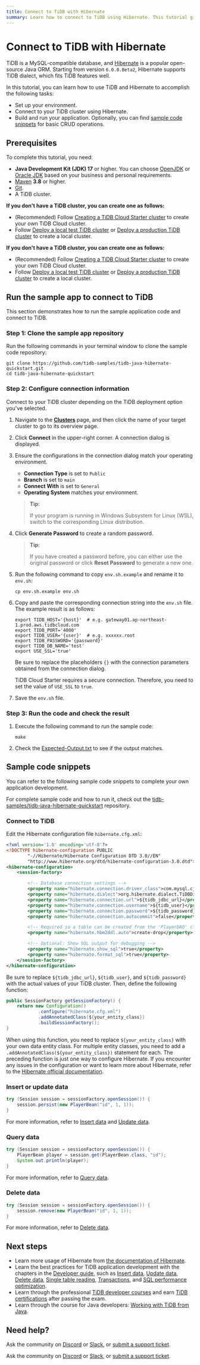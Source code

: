 ```yaml
---
title: Connect to TiDB with Hibernate
summary: Learn how to connect to TiDB using Hibernate. This tutorial gives Java sample code snippets that work with TiDB using Hibernate.
---
```


# Connect to TiDB with Hibernate

TiDB is a MySQL-compatible database, and [Hibernate](https://hibernate.org/orm/) is a popular open-source Java ORM. Starting from version `6.0.0.Beta2`, Hibernate supports TiDB dialect, which fits TiDB features well.

In this tutorial, you can learn how to use TiDB and Hibernate to accomplish the following tasks:

- Set up your environment.
- Connect to your TiDB cluster using Hibernate.
- Build and run your application. Optionally, you can find [sample code snippets](#sample-code-snippets) for basic CRUD operations.

## Prerequisites

To complete this tutorial, you need:

- **Java Development Kit (JDK) 17** or higher. You can choose [OpenJDK](https://openjdk.org/) or [Oracle JDK](https://www.oracle.com/hk/java/technologies/downloads/) based on your business and personal requirements.
- [Maven](https://maven.apache.org/install.html) **3.8** or higher.
- [Git](https://git-scm.com/downloads).
- A TiDB cluster.

<CustomContent platform="tidb">

**If you don't have a TiDB cluster, you can create one as follows:**

- (Recommended) Follow [Creating a TiDB Cloud Starter cluster](/develop/dev-guide-build-cluster-in-cloud.md) to create your own TiDB Cloud cluster.
- Follow [Deploy a local test TiDB cluster](/quick-start-with-tidb.md#deploy-a-local-test-cluster) or [Deploy a production TiDB cluster](/production-deployment-using-tiup.md) to create a local cluster.

</CustomContent>
<CustomContent platform="tidb-cloud">

**If you don't have a TiDB cluster, you can create one as follows:**

- (Recommended) Follow [Creating a TiDB Cloud Starter cluster](/develop/dev-guide-build-cluster-in-cloud.md) to create your own TiDB Cloud cluster.
- Follow [Deploy a local test TiDB cluster](https://docs.pingcap.com/tidb/stable/quick-start-with-tidb#deploy-a-local-test-cluster) or [Deploy a production TiDB cluster](https://docs.pingcap.com/tidb/stable/production-deployment-using-tiup) to create a local cluster.

</CustomContent>

## Run the sample app to connect to TiDB

This section demonstrates how to run the sample application code and connect to TiDB.

### Step 1: Clone the sample app repository

Run the following commands in your terminal window to clone the sample code repository:

```shell
git clone https://github.com/tidb-samples/tidb-java-hibernate-quickstart.git
cd tidb-java-hibernate-quickstart
```

### Step 2: Configure connection information

Connect to your TiDB cluster depending on the TiDB deployment option you've selected.

1. Navigate to the [**Clusters**](https://console.tidb.io/project/clusters) page, and then click the name of your target cluster to go to its overview page.

2. Click **Connect** in the upper-right corner. A connection dialog is displayed.

3. Ensure the configurations in the connection dialog match your operating environment.

    - **Connection Type** is set to `Public`
    - **Branch** is set to `main`
    - **Connect With** is set to `General`
    - **Operating System** matches your environment.

    > **Tip:**
    >
    > If your program is running in Windows Subsystem for Linux (WSL), switch to the corresponding Linux distribution.

4. Click **Generate Password** to create a random password.

    > **Tip:**
    >
    > If you have created a password before, you can either use the original password or click **Reset Password** to generate a new one.

5. Run the following command to copy `env.sh.example` and rename it to `env.sh`:

    ```shell
    cp env.sh.example env.sh
    ```

6. Copy and paste the corresponding connection string into the `env.sh` file. The example result is as follows:

    ```shell
    export TIDB_HOST='{host}'  # e.g. gateway01.ap-northeast-1.prod.aws.tidbcloud.com
    export TIDB_PORT='4000'
    export TIDB_USER='{user}'  # e.g. xxxxxx.root
    export TIDB_PASSWORD='{password}'
    export TIDB_DB_NAME='test'
    export USE_SSL='true'
    ```

    Be sure to replace the placeholders `{}` with the connection parameters obtained from the connection dialog.

    TiDB Cloud Starter requires a secure connection. Therefore, you need to set the value of `USE_SSL` to `true`.

7. Save the `env.sh` file.

### Step 3: Run the code and check the result

1. Execute the following command to run the sample code:

    ```shell
    make
    ```

2. Check the [Expected-Output.txt](https://github.com/tidb-samples/tidb-java-hibernate-quickstart/blob/main/Expected-Output.txt) to see if the output matches.

## Sample code snippets

You can refer to the following sample code snippets to complete your own application development.

For complete sample code and how to run it, check out the [tidb-samples/tidb-java-hibernate-quickstart](https://github.com/tidb-samples/tidb-java-hibernate-quickstart) repository.

### Connect to TiDB

Edit the Hibernate configuration file `hibernate.cfg.xml`:

```xml
<?xml version='1.0' encoding='utf-8'?>
<!DOCTYPE hibernate-configuration PUBLIC
        "-//Hibernate/Hibernate Configuration DTD 3.0//EN"
        "http://www.hibernate.org/dtd/hibernate-configuration-3.0.dtd">
<hibernate-configuration>
    <session-factory>

        <!-- Database connection settings -->
        <property name="hibernate.connection.driver_class">com.mysql.cj.jdbc.Driver</property>
        <property name="hibernate.dialect">org.hibernate.dialect.TiDBDialect</property>
        <property name="hibernate.connection.url">${tidb_jdbc_url}</property>
        <property name="hibernate.connection.username">${tidb_user}</property>
        <property name="hibernate.connection.password">${tidb_password}</property>
        <property name="hibernate.connection.autocommit">false</property>

        <!-- Required so a table can be created from the 'PlayerDAO' class -->
        <property name="hibernate.hbm2ddl.auto">create-drop</property>

        <!-- Optional: Show SQL output for debugging -->
        <property name="hibernate.show_sql">true</property>
        <property name="hibernate.format_sql">true</property>
    </session-factory>
</hibernate-configuration>
```

Be sure to replace `${tidb_jdbc_url}`, `${tidb_user}`, and `${tidb_password}` with the actual values of your TiDB cluster. Then, define the following function:

```java
public SessionFactory getSessionFactory() {
    return new Configuration()
            .configure("hibernate.cfg.xml")
            .addAnnotatedClass(${your_entity_class})
            .buildSessionFactory();
}
```

When using this function, you need to replace `${your_entity_class}` with your own data entity class. For multiple entity classes, you need to add a `.addAnnotatedClass(${your_entity_class})` statement for each. The preceding function is just one way to configure Hibernate. If you encounter any issues in the configuration or want to learn more about Hibernate, refer to the [Hibernate official documentation](https://hibernate.org/orm/documentation).

### Insert or update data

```java
try (Session session = sessionFactory.openSession()) {
    session.persist(new PlayerBean("id", 1, 1));
}
```

For more information, refer to [Insert data](/develop/dev-guide-insert-data.md) and [Update data](/develop/dev-guide-update-data.md).

### Query data

```java
try (Session session = sessionFactory.openSession()) {
    PlayerBean player = session.get(PlayerBean.class, "id");
    System.out.println(player);
}
```

For more information, refer to [Query data](/develop/dev-guide-get-data-from-single-table.md).

### Delete data

```java
try (Session session = sessionFactory.openSession()) {
    session.remove(new PlayerBean("id", 1, 1));
}
```

For more information, refer to [Delete data](/develop/dev-guide-delete-data.md).

## Next steps

- Learn more usage of Hibernate from [the documentation of Hibernate](https://hibernate.org/orm/documentation).
- Learn the best practices for TiDB application development with the chapters in the [Developer guide](/develop/dev-guide-overview.md), such as [Insert data](/develop/dev-guide-insert-data.md), [Update data](/develop/dev-guide-update-data.md), [Delete data](/develop/dev-guide-delete-data.md), [Single table reading](/develop/dev-guide-get-data-from-single-table.md), [Transactions](/develop/dev-guide-transaction-overview.md), and [SQL performance optimization](/develop/dev-guide-optimize-sql-overview.md).
- Learn through the professional [TiDB developer courses](https://www.pingcap.com/education/) and earn [TiDB certifications](https://www.pingcap.com/education/certification/) after passing the exam.
- Learn through the course for Java developers: [Working with TiDB from Java](https://eng.edu.pingcap.com/catalog/info/id:212).

## Need help?

<CustomContent platform="tidb">

Ask the community on [Discord](https://discord.gg/DQZ2dy3cuc?utm_source=doc) or [Slack](https://slack.tidb.io/invite?team=tidb-community&channel=everyone&ref=pingcap-docs), or [submit a support ticket](/support.md).

</CustomContent>

<CustomContent platform="tidb-cloud">

Ask the community on [Discord](https://discord.gg/DQZ2dy3cuc?utm_source=doc) or [Slack](https://slack.tidb.io/invite?team=tidb-community&channel=everyone&ref=pingcap-docs), or [submit a support ticket](https://tidb.support.pingcap.com/).

</CustomContent>

